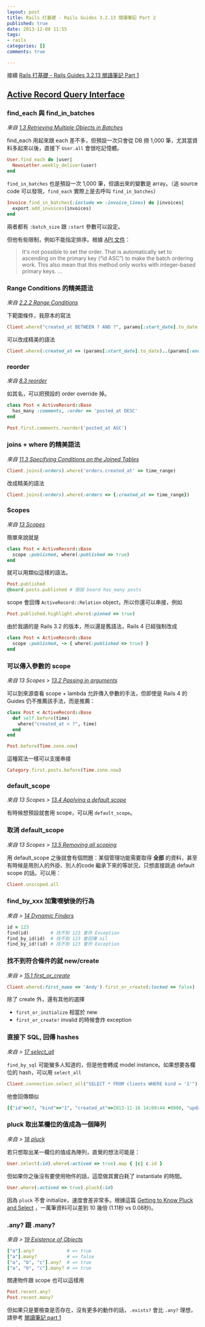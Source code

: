 ```yaml
---
layout: post
title: Rails 打基礎 - Rails Guides 3.2.13 閱讀筆記 Part 2
published: true
date: 2013-12-08 11:55
tags:
- rails
categories: []
comments: true

---
```

接續 [Rails 打基礎 - Rails Guides 3.2.13 閱讀筆記 Part 1](141175-rails-guides-reading-notes-first-4-chapters)

## [Active Record Query Interface](http://guides.rubyonrails.org/v3.2.13/active_record_querying.html)
### find_each 與 find_in_batches
*來自 [1.3 Retrieving Multiple Objects in Batches](http://guides.rubyonrails.org/v3.2.13/active_record_querying.html#retrieving-multiple-objects-in-batches)*

find_each 用起來跟 each 差不多，但預設一次只會從 DB 撈 1,000 筆，尤其當資料多起來以後，直接下 `User.all` 會很吃記憶體。

``` ruby
User.find_each do |user|
  NewsLetter.weekly_deliver(user)
end
```

`find_in_batches` 也是預設一次 1,000 筆，但讀出來的變數是 array。（追 source code 可以發現，`find_each` 實際上是去呼叫 `find_in_batches`）

``` ruby
Invoice.find_in_batches(:include => :invoice_lines) do |invoices|
  export.add_invoices(invoices)
end
```
兩者都有 `:batch_size` 跟 `:start` 參數可以設定。

但他有些限制，例如不能指定排序。根據 [API 文件](http://api.rubyonrails.org/v3.2.16/classes/ActiveRecord/Batches.html)：

> It's not possible to set the order. That is automatically set to ascending on the primary key (“id ASC”) to make the batch ordering work. This also mean that this method only works with integer-based primary keys. ...

### Range Conditions 的精美語法
*來自 [2.2.2 Range Conditions](http://guides.rubyonrails.org/v3.2.13/active_record_querying.html#array-range_conditions)*

下範圍條件，我原本的寫法

``` ruby
Client.where("created_at BETWEEN ? AND ?", params[:start_date].to_date, params[:end_date].to_date)
```

可以改成精美的語法

``` ruby
Client.where(:created_at => (params[:start_date].to_date)..(params[:end_date].to_date))
```

### reorder
*來自 [8.3 reorder](http://guides.rubyonrails.org/v3.2.13/active_record_querying.html#reorder)*

如其名，可以把預設的 order override 掉。

``` ruby
class Post < ActiveRecord::Base
  has_many :comments, :order => 'posted_at DESC'
end
 
Post.first.comments.reorder('posted_at ASC')
```

### joins + where 的精美語法
*來自 [11.3 Specifying Conditions on the Joined Tables](http://guides.rubyonrails.org/v3.2.13/active_record_querying.html#specifying-conditions-on-the-joined-tables)*

``` ruby
Client.joins(:orders).where('orders.created_at' => time_range)
```

改成精美的語法

``` ruby
Client.joins(:orders).where(:orders => {:created_at => time_range})
```


### Scopes
*來自 [13 Scopes](http://guides.rubyonrails.org/v3.2.13/active_record_querying.html#scopes)*

簡單來說就是

``` ruby
class Post < ActiveRecord::Base
  scope :published, where(:published => true)
end
```

就可以用類似這樣的語法。

``` ruby
Post.published
@board.posts.published # 假設 board has_many posts
```

scope 會回傳 `ActiveRecord::Relation` object，所以你還可以串接，例如

``` ruby
Post.published.highlight.where(:pinned => true)
```

由於我讀的是 Rails 3.2 的版本，所以還是舊語法，Rails 4 已經強制改成


``` ruby
class Post < ActiveRecord::Base
  scope :published, -> { where(:published => true) }
end
```

### 可以傳入參數的 scope
*來自 13 Scopes > [13.2 Passing in arguments](http://guides.rubyonrails.org/v3.2.13/active_record_querying.html#passing-in-arguments)*

可以到來源查看 scope + lambda 允許傳入參數的手法，但即使是 Rails 4 的 Guides 仍不推薦該手法，而是推薦：

``` ruby
class Post < ActiveRecord::Base
  def self.before(time)
    where("created_at < ?", time)
  end
end

Post.before(Time.zone.now)
```

這種寫法一樣可以支援串接

``` ruby
Category.first.posts.before(Time.zone.now)
```

### default_scope
*來自 13 Scopes > [13.4 Applying a default scope](http://guides.rubyonrails.org/v3.2.13/active_record_querying.html#applying-a-default-scope)*

有時候想預設就套用 scope，可以用 `default_scope`。

### 取消 default_scope
*來自 13 Scopes > [13.5 Removing all scoping](http://guides.rubyonrails.org/v3.2.13/active_record_querying.html#removing-all-scoping)*

用 default_scope 之後就會有個問題：某個管理功能需要取得 **全部** 的資料，甚至有時候是用別人的外掛、別人的code 繼承下來的等狀況，只想直接跳過 default scope 的話。可以用：

``` ruby
Client.unscoped.all
```

### find_by_xxx 加驚嘆號後的行為
*來自 > [14 Dynamic Finders](http://guides.rubyonrails.org/v3.2.13/active_record_querying.html#dynamic-finders)*

``` ruby
id = 123
find(id)        # 找不到 123 會炸 Exception
find_by_id(id)  # 找不到 123 會回傳 nil
find_by_id!(id) # 找不到 123 會炸 Exception
```

### 找不到符合條件的就 new/create
*來自 > [15.1 first_or_create](http://guides.rubyonrails.org/v3.2.13/active_record_querying.html#first_or_create)*

``` ruby
Client.where(:first_name => 'Andy').first_or_create(:locked => false)
```

除了 create 外，還有其他的選擇

* `first_or_initialize` 相當於 new
* `first_or_create!` invalid 的時候會炸 exception

### 直接下 SQL, 回傳 hashes
*來自 > [17 select_all](http://guides.rubyonrails.org/v3.2.13/active_record_querying.html#select_all)*

`find_by_sql` 可能蠻多人知道的，但是他會轉成 model instance。如果想要各欄位的 hash，可以用 `select_all`

``` ruby
Client.connection.select_all("SELECT * FROM clients WHERE kind = '1'")
```

他會回傳類似

``` ruby
[{"id"=>57, "kind"=>"1", "created_at"=>2013-11-16 14:09:44 +0800, "updated_at"=>2013-11-16 14:09:44 +0800}, {"id"=>57, ... }, ...]
```

### pluck 取出某欄位的值成為一個陣列
*來自 > [18 pluck](http://guides.rubyonrails.org/v3.2.13/active_record_querying.html#pluck)*

若只想取出某一欄位的值成為陣列，直覺的想法可能是：

``` ruby
User.select(:id).where(:actived => true).map { |c| c.id }
```

但如果你之後沒有要使用物件的話，這麼做其實白耗了 instantiate 的時間。

``` ruby
User.where(:actived => true).pluck(:id)
```

因為 `pluck` 不會 initialize，速度會差非常多。根據這篇 [Getting to Know Pluck and Select](http://gavinmiller.io/2013/getting-to-know-pluck-and-select/) ，一萬筆資料可以差到 10 幾倍 (1.11秒 vs 0.08秒)。


### .any? 跟 .many?
*來自 > [19 Existence of Objects](http://guides.rubyonrails.org/v3.2.13/active_record_querying.html#existence-of-objects)*

``` ruby
["a"].any?            # => true
["a"].many?           # => false
["a", "b", "c"].any?  # => true
["a", "b", "c"].many? # => true
```

關連物件跟 scope 也可以這樣用

``` ruby
Post.recent.any?
Post.recent.many?
```

但如果只是要檢查是否存在，沒有更多的動作的話，`.exists?` 會比 `.any?` 理想，請參考 [閱讀筆記 part 1](http://ascendbruce.logdown.com/posts/141175-rails-guides-reading-notes-first-4-chapters)
